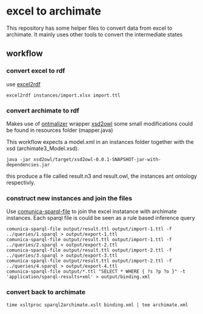 # excel to archimate

This repository has some helper files to convert data from excel to archimate.
It mainly uses other tools to convert the intermediate states


## workflow

### convert excel to rdf
use [excel2rdf](https://github.com/edmondchuc/excel2rdf)

```
excel2rdf instances/import.xlsx import.ttl
```
 
### convert archimate to rdf
Makes use of [ontmalizer](https://github.com/btotr/ontmalizer) wrapper [xsd2owl](https://github.com/mudrod/xsd2owl) 
some small modifications could be found in resources folder (mapper.java)

This workflow expects a model.xml in an instances folder together with the xsd (archimate3_Model.xsd). 

```
java -jar xsd2owl/target/xsd2owl-0.0.1-SNAPSHOT-jar-with-dependencies.jar
```
this produce a file called result.n3 and result.owl, the instances ant ontology respectivly.

### construct new instances and join the files
Use [comunica-sparql-file](https://comunica.dev/docs/query/getting_started/query_cli_file/) to join the excel instatance with archimate instances. 
Each sparql file is could be seen as a rule based inference query

```
comunica-sparql-file output/result.ttl output/import-1.ttl -f ../queries/1.sparql > output/export-1.ttl 
comunica-sparql-file output/result.ttl output/import-1.ttl -f ../queries/2.sparql > output/export-2.ttl 
comunica-sparql-file output/result.ttl output/import-2.ttl -f ../queries/3.sparql > output/export-3.ttl 
comunica-sparql-file output/result.ttl output/import-2.ttl -f ../queries/4.sparql > output/export-4.ttl 
comunica-sparql-file output/*.ttl "SELECT * WHERE { ?s ?p ?o }" -t 'application/sparql-results+xml' > output/binding.xml
```
 
### convert back to archimate
```
time xsltproc sparql2archimate.xslt binding.xml | tee archimate.xml
```


